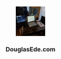<p align="center">
  <a href="https://github.com/Douglas4739/DouglasEde.com">
    <img src="public\battlestation.jpg" alt="Logo" width="80" height="80">
  </a>
  <h3 align="center">DouglasEde.com</h3>
</p>
